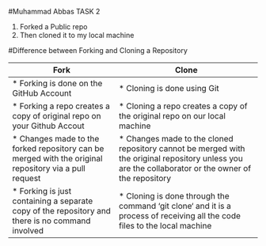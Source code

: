 #Muhammad Abbas TASK 2
1. Forked a Public repo
2. Then cloned it to my local machine

#Difference between Forking and Cloning a Repository

Fork          | Clone
------------- | -------------
* Forking is done on the GitHub Account  | * Cloning is done using Git
* Forking a repo creates a copy of original repo on your Github Accout  | * Cloning a repo creates a copy of the original repo on our local machine
* Changes made to the forked repository can be merged with the original repository via a pull request | * Changes made to the cloned repository cannot be merged with the original repository unless you are the collaborator or the owner of the repository
* Forking is just containing a separate copy of the repository and there is no command involved | * Cloning is done through the command ‘git clone‘ and it is a process of receiving all the code files to the local machine